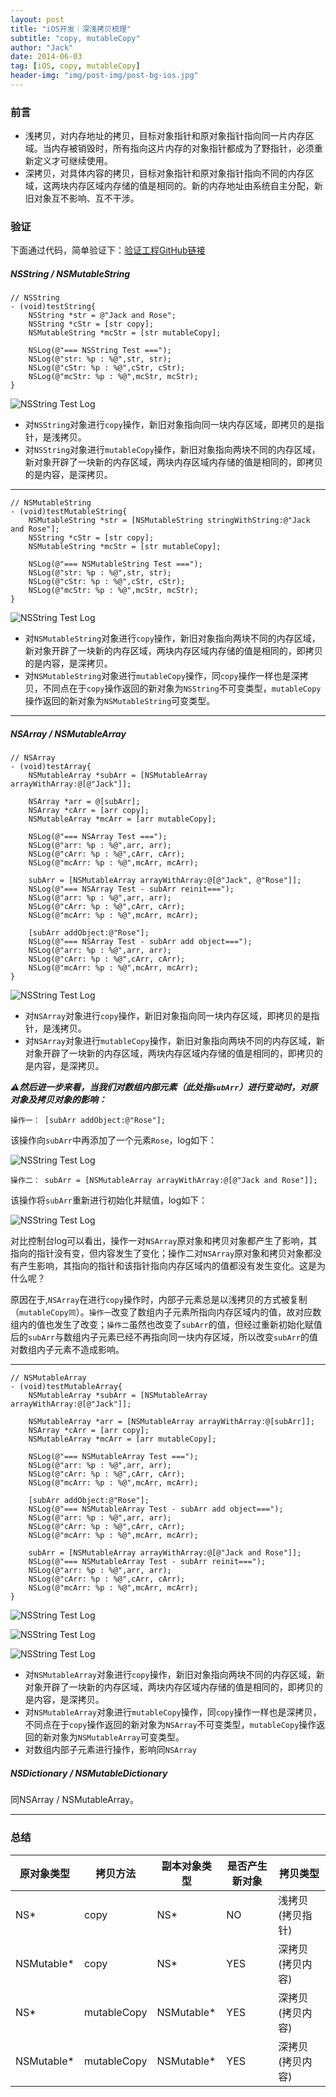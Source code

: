 ```yaml
---
layout: post
title: "iOS开发｜深浅拷贝梳理"
subtitle: "copy, mutableCopy"
author: "Jack"
date: 2014-06-03
tag: [iOS, copy, mutableCopy]
header-img: "img/post-img/post-bg-ios.jpg"
---
```


### 前言

* 浅拷贝，对内存地址的拷贝，目标对象指针和原对象指针指向同一片内存区域。当内存被销毁时，所有指向这片内存的对象指针都成为了野指针，必须重新定义才可继续使用。
* 深拷贝，对具体内容的拷贝，目标对象指针和原对象指针指向不同的内存区域，这两块内存区域内存储的值是相同的。新的内存地址由系统自主分配，新旧对象互不影响、互不干涉。

### 验证    

下面通过代码，简单验证下：[验证工程GitHub链接](https://github.com/mushank/TestSet/tree/master/CopyTest)

##### NSString / NSMutableString

```
// NSString
- (void)testString{
    NSString *str = @"Jack and Rose";
    NSString *cStr = [str copy];
    NSMutableString *mcStr = [str mutableCopy];

    NSLog(@"=== NSString Test ===");
    NSLog(@"str: %p : %@",str, str);
    NSLog(@"cStr: %p : %@",cStr, cStr);
    NSLog(@"mcStr: %p : %@",mcStr, mcStr);
}
```

![NSString Test Log](https://mushank.github.io/img/content-img/1-log-NSString.png)

- 对`NSString`对象进行`copy`操作，新旧对象指向同一块内存区域，即拷贝的是指针，是浅拷贝。
- 对`NSString`对象进行`mutableCopy`操作，新旧对象指向两块不同的内存区域，新对象开辟了一块新的内存区域，两块内存区域内存储的值是相同的，即拷贝的是内容，是深拷贝。

---

```
// NSMutableString
- (void)testMutableString{
    NSMutableString *str = [NSMutableString stringWithString:@"Jack and Rose"];
    NSString *cStr = [str copy];
    NSMutableString *mcStr = [str mutableCopy];
    
    NSLog(@"=== NSMutableString Test ===");
    NSLog(@"str: %p : %@",str, str);
    NSLog(@"cStr: %p : %@",cStr, cStr);
    NSLog(@"mcStr: %p : %@",mcStr, mcStr);
}
```

![NSString Test Log](https://mushank.github.io/img/content-img/1-log-NSMutableString.png)

- 对`NSMutableString`对象进行`copy`操作，新旧对象指向两块不同的内存区域，新对象开辟了一块新的内存区域，两块内存区域内存储的值是相同的，即拷贝的是内容，是深拷贝。
- 对`NSMutableString`对象进行`mutableCopy`操作，同`copy`操作一样也是深拷贝，不同点在于`copy`操作返回的新对象为`NSString`不可变类型，`mutableCopy`操作返回的新对象为`NSMutableString`可变类型。

---

##### NSArray / NSMutableArray

```
// NSArray
- (void)testArray{
    NSMutableArray *subArr = [NSMutableArray arrayWithArray:@[@"Jack"]];
    
    NSArray *arr = @[subArr];
    NSArray *cArr = [arr copy];
    NSMutableArray *mcArr = [arr mutableCopy];
    
    NSLog(@"=== NSArray Test ===");
    NSLog(@"arr: %p : %@",arr, arr);
    NSLog(@"cArr: %p : %@",cArr, cArr);
    NSLog(@"mcArr: %p : %@",mcArr, mcArr);
    
    subArr = [NSMutableArray arrayWithArray:@[@"Jack", @"Rose"]];
    NSLog(@"=== NSArray Test - subArr reinit===");
    NSLog(@"arr: %p : %@",arr, arr);
    NSLog(@"cArr: %p : %@",cArr, cArr);
    NSLog(@"mcArr: %p : %@",mcArr, mcArr);
    
    [subArr addObject:@"Rose"];
    NSLog(@"=== NSArray Test - subArr add object===");
    NSLog(@"arr: %p : %@",arr, arr);
    NSLog(@"cArr: %p : %@",cArr, cArr);
    NSLog(@"mcArr: %p : %@",mcArr, mcArr);
}
```

![NSString Test Log](https://mushank.github.io/img/content-img/1-log-NSArray-0.png)

- 对`NSArray`对象进行`copy`操作，新旧对象指向同一块内存区域，即拷贝的是指针，是浅拷贝。
- 对`NSArray`对象进行`mutableCopy`操作，新旧对象指向两块不同的内存区域，新对象开辟了一块新的内存区域，两块内存区域内存储的值是相同的，即拷贝的是内容，是深拷贝。

***⚠️然后进一步来看，当我们对数组内部元素（此处指`subArr`）进行变动时，对原对象及拷贝对象的影响：***

```
操作一： [subArr addObject:@"Rose"];
```

该操作向`subArr`中再添加了一个元素`Rose`，log如下：

![NSString Test Log](https://mushank.github.io/img/content-img/1-log-NSArray-1.png)



```
操作二： subArr = [NSMutableArray arrayWithArray:@[@"Jack and Rose"]];
```

该操作将`subArr`重新进行初始化并赋值，log如下：

![NSString Test Log](https://mushank.github.io/img/content-img/1-log-NSArray-2.png)

对比控制台log可以看出，操作一对`NSArray`原对象和拷贝对象都产生了影响，其指向的指针没有变，但内容发生了变化；操作二对`NSArray`原对象和拷贝对象都没有产生影响，其指向的指针和该指针指向内存区域内的值都没有发生变化。这是为什么呢？

原因在于,`NSArray`在进行`copy`操作时，内部子元素总是以浅拷贝的方式被复制（`mutableCopy同`）。`操作一`改变了数组内子元素所指向内存区域内的值，故对应数组内的值也发生了改变；`操作二`虽然也改变了`subArr`的值，但经过重新初始化赋值后的`subArr`与数组内子元素已经不再指向同一块内存区域，所以改变`subArr`的值对数组内子元素不造成影响。

---

```
// NSMutableArray
- (void)testMutableArray{
    NSMutableArray *subArr = [NSMutableArray arrayWithArray:@[@"Jack"]];
    
    NSMutableArray *arr = [NSMutableArray arrayWithArray:@[subArr]];
    NSArray *cArr = [arr copy];
    NSMutableArray *mcArr = [arr mutableCopy];
    
    NSLog(@"=== NSMutableArray Test ===");
    NSLog(@"arr: %p : %@",arr, arr);
    NSLog(@"cArr: %p : %@",cArr, cArr);
    NSLog(@"mcArr: %p : %@",mcArr, mcArr);
    
    [subArr addObject:@"Rose"];
    NSLog(@"=== NSMutableArray Test - subArr add object===");
    NSLog(@"arr: %p : %@",arr, arr);
    NSLog(@"cArr: %p : %@",cArr, cArr);
    NSLog(@"mcArr: %p : %@",mcArr, mcArr);
    
    subArr = [NSMutableArray arrayWithArray:@[@"Jack and Rose"]];
    NSLog(@"=== NSMutableArray Test - subArr reinit===");
    NSLog(@"arr: %p : %@",arr, arr);
    NSLog(@"cArr: %p : %@",cArr, cArr);
    NSLog(@"mcArr: %p : %@",mcArr, mcArr);
}
```

![NSString Test Log](https://mushank.github.io/img/content-img/1-log-NSMutableArray-0.png)

![NSString Test Log](https://mushank.github.io/img/content-img/1-log-NSMutableArray-1.png)

![NSString Test Log](https://mushank.github.io/img/content-img/1-log-NSMutableArray-2.png)

- 对`NSMutableArray`对象进行`copy`操作，新旧对象指向两块不同的内存区域，新对象开辟了一块新的内存区域，两块内存区域内存储的值是相同的，即拷贝的是内容，是深拷贝。
- 对`NSMutableArray`对象进行`mutableCopy`操作，同`copy`操作一样也是深拷贝，不同点在于`copy`操作返回的新对象为`NSArray`不可变类型，`mutableCopy`操作返回的新对象为`NSMutableArray`可变类型。
- 对数组内部子元素进行操作，影响同`NSArray`

##### NSDictionary / NSMutableDictionary

同NSArray / NSMutableArray。

---

### 总结

| 原对象类型      | 拷贝方法        | 副本对象类型     | 是否产生新对象 | 拷贝类型      |
| ---------- | ----------- | ---------- | ------- | --------- |
| NS*        | copy        | NS*        | NO      | 浅拷贝(拷贝指针) |
| NSMutable* | copy        | NS*        | YES     | 深拷贝(拷贝内容) |
| NS*        | mutableCopy | NSMutable* | YES     | 深拷贝(拷贝内容) |
| NSMutable* | mutableCopy | NSMutable* | YES     | 深拷贝(拷贝内容) |


